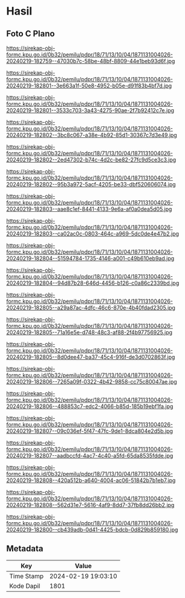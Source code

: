 # Hasil

## Foto C Plano

https://sirekap-obj-formc.kpu.go.id/0b32/pemilu/pdpr/18/71/13/10/04/1871131004026-20240219-182759--47030b7c-58be-48bf-8809-44e1beb93d6f.jpg

https://sirekap-obj-formc.kpu.go.id/0b32/pemilu/pdpr/18/71/13/10/04/1871131004026-20240219-182801--3e663a1f-50e8-4952-b05e-d91f83b4bf7d.jpg

https://sirekap-obj-formc.kpu.go.id/0b32/pemilu/pdpr/18/71/13/10/04/1871131004026-20240219-182801--3533c703-3a43-4275-90ae-2f7b92412c7e.jpg

https://sirekap-obj-formc.kpu.go.id/0b32/pemilu/pdpr/18/71/13/10/04/1871131004026-20240219-182802--3bc8c067-a38e-4b92-85d1-30367c7d3e49.jpg

https://sirekap-obj-formc.kpu.go.id/0b32/pemilu/pdpr/18/71/13/10/04/1871131004026-20240219-182802--2ed47302-b74c-4d2c-be82-27fc9d5ce3c3.jpg

https://sirekap-obj-formc.kpu.go.id/0b32/pemilu/pdpr/18/71/13/10/04/1871131004026-20240219-182802--95b3a972-5acf-4205-be33-dbf520606074.jpg

https://sirekap-obj-formc.kpu.go.id/0b32/pemilu/pdpr/18/71/13/10/04/1871131004026-20240219-182803--aae8c1ef-8441-4133-9e6a-af0a0dea5d05.jpg

https://sirekap-obj-formc.kpu.go.id/0b32/pemilu/pdpr/18/71/13/10/04/1871131004026-20240219-182803--ca02ac0c-0803-464c-a969-5dc0de4e47b2.jpg

https://sirekap-obj-formc.kpu.go.id/0b32/pemilu/pdpr/18/71/13/10/04/1871131004026-20240219-182804--51594784-1735-4146-a001-c49b610eb9ad.jpg

https://sirekap-obj-formc.kpu.go.id/0b32/pemilu/pdpr/18/71/13/10/04/1871131004026-20240219-182804--94d87b28-646d-4456-b126-c0a86c2339bd.jpg

https://sirekap-obj-formc.kpu.go.id/0b32/pemilu/pdpr/18/71/13/10/04/1871131004026-20240219-182805--a29a87ac-4dfc-46c6-870e-4b40fdad2305.jpg

https://sirekap-obj-formc.kpu.go.id/0b32/pemilu/pdpr/18/71/13/10/04/1871131004026-20240219-182805--71a16e5e-d748-48c3-af88-2f4b97756925.jpg

https://sirekap-obj-formc.kpu.go.id/0b32/pemilu/pdpr/18/71/13/10/04/1871131004026-20240219-182805--8d0dee47-ba37-45c4-916f-de3d0702863f.jpg

https://sirekap-obj-formc.kpu.go.id/0b32/pemilu/pdpr/18/71/13/10/04/1871131004026-20240219-182806--7265a09f-0322-4b42-9858-cc75c80047ae.jpg

https://sirekap-obj-formc.kpu.go.id/0b32/pemilu/pdpr/18/71/13/10/04/1871131004026-20240219-182806--488853c7-edc2-4066-b85d-185b19ebf1fa.jpg

https://sirekap-obj-formc.kpu.go.id/0b32/pemilu/pdpr/18/71/13/10/04/1871131004026-20240219-182807--09c036ef-5f47-47fc-9de1-8dca804e2d5b.jpg

https://sirekap-obj-formc.kpu.go.id/0b32/pemilu/pdpr/18/71/13/10/04/1871131004026-20240219-182807--aadbccfd-4ac7-4c40-a5fd-65da8535fdde.jpg

https://sirekap-obj-formc.kpu.go.id/0b32/pemilu/pdpr/18/71/13/10/04/1871131004026-20240219-182808--420a512b-a640-4004-ac06-51842b7b1eb7.jpg

https://sirekap-obj-formc.kpu.go.id/0b32/pemilu/pdpr/18/71/13/10/04/1871131004026-20240219-182808--562d31e7-5616-4af9-8dd7-37fb8dd26bb2.jpg

https://sirekap-obj-formc.kpu.go.id/0b32/pemilu/pdpr/18/71/13/10/04/1871131004026-20240219-182800--cb439adb-0d41-4425-bdcb-0d829b859180.jpg


## Metadata

| Key        | Value               |
| ---------- | ------------------- |
| Time Stamp | 2024-02-19 19:03:10 |
| Kode Dapil | 1801                |



